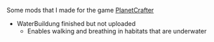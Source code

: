 Some mods that I made for the game [PlanetCrafter](https://store.steampowered.com/app/1284190/The_Planet_Crafter/)

  - WaterBuildung finished but not uploaded
    - Enables walking and breathing in habitats that are underwater
